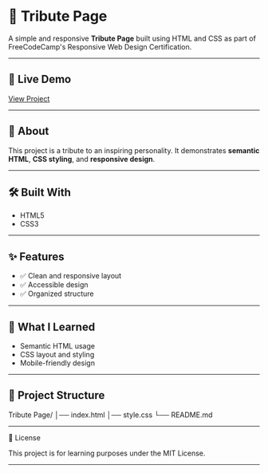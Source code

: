 # 🌟 Tribute Page

A simple and responsive **Tribute Page** built using HTML and CSS as part of FreeCodeCamp's Responsive Web Design Certification.

--- 

## 🔗 Live Demo
[View Project](https://your-live-demo-link.com)

---

## 📖 About
This project is a tribute to an inspiring personality. It demonstrates **semantic HTML**, **CSS styling**, and **responsive design**.

---

## 🛠️ Built With
- HTML5
- CSS3

---

## ✨ Features
- ✅ Clean and responsive layout
- ✅ Accessible design
- ✅ Organized structure

---

## 🎯 What I Learned
- Semantic HTML usage
- CSS layout and styling
- Mobile-friendly design

---

## 📂 Project Structure

Tribute Page/
│── index.html
│── style.css
└── README.md

---

📜 License

This project is for learning purposes under the MIT License.

---

